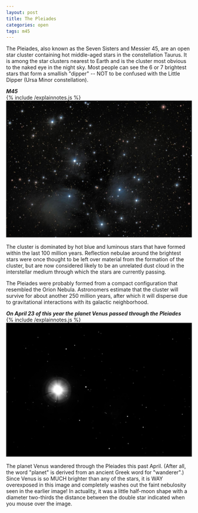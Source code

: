 ```yaml
---
layout: post
title: The Pleiades
categories: open
tags: m45
---
```


The Pleiades, also known as the Seven Sisters and Messier 45, are an open star cluster containing hot middle-aged stars in the constellation Taurus. It is among the star clusters nearest to Earth and is the cluster most obvious to the naked eye in the night sky. Most people can see the 6 or 7 brightest stars that form a smallish "dipper" -- NOT to be confused with the Little Dipper (Ursa Minor constellation).

_**M45**_<br>
{% include /explainnotes.js %}
<img src = "/images/m45_2020-02-22T21_54_39_Stack_16bits_202frames_606s_200621B.jpg"
alt = "m45 seen using Celestron RASA 8 and ZWO ASI183MC"
onmouseover = "this.src='/images/m45_2020-02-22t21_54_39_stack_16bits_202frames_606s_200621b_notes.jpg'"
onmouseout = "this.src='/images/m45_2020-02-22T21_54_39_Stack_16bits_202frames_606s_200621B.jpg'"
/>

The cluster is dominated by hot blue and luminous stars that have formed within the last 100 million years. Reflection nebulae around the brightest stars were once thought to be left over material from the formation of the cluster, but are now considered likely to be an unrelated dust cloud in the interstellar medium through which the stars are currently passing.

The Pleiades were probably formed from a compact configuration that resembled the Orion Nebula. Astronomers estimate that the cluster will survive for about another 250 million years, after which it will disperse due to gravitational interactions with its galactic neighborhood.

_**On April 23 of this year the planet Venus passed through the Pleiades**_<br>
{% include /explainnotes.js %}
<img src = "/images/venus+m45_2020-04-03T20_31_37_Stack_16bits_61frames_61s.jpg"
alt = "venus+m45 seen using Celestron RASA 8 and ZWO ASI183MC"
onmouseover = "this.src='/images/venus+m45_2020-04-03t20_31_37_stack_16bits_61frames_61s_notes.jpg'"
onmouseout = "this.src='/images/venus+m45_2020-04-03T20_31_37_Stack_16bits_61frames_61s.jpg'"
/>

The planet Venus wandered through the Pleiades this past April.  (After all, the word "planet" is derived from an ancient Greek word for "wanderer".)
Since Venus is so MUCH brighter than any of the stars, it is WAY overexposed in this image and completely washes out the faint nebulosity seen in the earlier image! In actuality, it was a little half-moon shape with a diameter two-thirds the distance between the double star indicated when you mouse over the image.